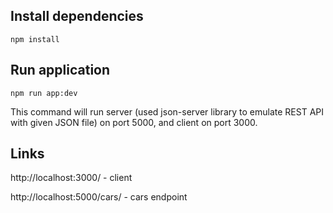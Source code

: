 ## Install dependencies

`npm install`

## Run application

`npm run app:dev`

This command will run server (used json-server library to emulate REST API with given JSON file) on port 5000, and client on port 3000.

## Links

http://localhost:3000/ - client

http://localhost:5000/cars/ - cars endpoint
